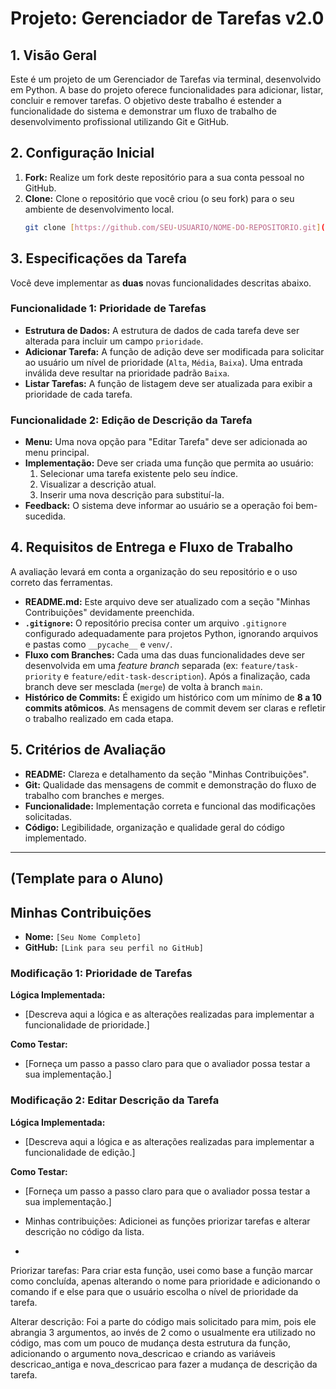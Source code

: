 ﻿# Projeto: Gerenciador de Tarefas v2.0

## 1. Visão Geral

Este é um projeto de um Gerenciador de Tarefas via terminal, desenvolvido em Python. A base do projeto oferece funcionalidades para adicionar, listar, concluir e remover tarefas. O objetivo deste trabalho é estender a funcionalidade do sistema e demonstrar um fluxo de trabalho de desenvolvimento profissional utilizando Git e GitHub.

## 2. Configuração Inicial

1.  **Fork:** Realize um fork deste repositório para a sua conta pessoal no GitHub.
2.  **Clone:** Clone o repositório que você criou (o seu fork) para o seu ambiente de desenvolvimento local.
    ```bash
    git clone [https://github.com/SEU-USUARIO/NOME-DO-REPOSITORIO.git](https://github.com/SEU-USUARIO/NOME-DO-REPOSITORIO.git)
    ```

## 3. Especificações da Tarefa

Você deve implementar as **duas** novas funcionalidades descritas abaixo.

### Funcionalidade 1: Prioridade de Tarefas

* **Estrutura de Dados:** A estrutura de dados de cada tarefa deve ser alterada para incluir um campo `prioridade`.
* **Adicionar Tarefa:** A função de adição deve ser modificada para solicitar ao usuário um nível de prioridade (`Alta`, `Média`, `Baixa`). Uma entrada inválida deve resultar na prioridade padrão `Baixa`.
* **Listar Tarefas:** A função de listagem deve ser atualizada para exibir a prioridade de cada tarefa.

### Funcionalidade 2: Edição de Descrição da Tarefa

* **Menu:** Uma nova opção para "Editar Tarefa" deve ser adicionada ao menu principal.
* **Implementação:** Deve ser criada uma função que permita ao usuário:
    1.  Selecionar uma tarefa existente pelo seu índice.
    2.  Visualizar a descrição atual.
    3.  Inserir uma nova descrição para substituí-la.
* **Feedback:** O sistema deve informar ao usuário se a operação foi bem-sucedida.

## 4. Requisitos de Entrega e Fluxo de Trabalho

A avaliação levará em conta a organização do seu repositório e o uso correto das ferramentas.

* **README.md:** Este arquivo deve ser atualizado com a seção "Minhas Contribuições" devidamente preenchida.
* **`.gitignore`:** O repositório precisa conter um arquivo `.gitignore` configurado adequadamente para projetos Python, ignorando arquivos e pastas como `__pycache__` e `venv/`.
* **Fluxo com Branches:** Cada uma das duas funcionalidades deve ser desenvolvida em uma *feature branch* separada (ex: `feature/task-priority` e `feature/edit-task-description`). Após a finalização, cada branch deve ser mesclada (`merge`) de volta à branch `main`.
* **Histórico de Commits:** É exigido um histórico com um mínimo de **8 a 10 commits atômicos**. As mensagens de commit devem ser claras e refletir o trabalho realizado em cada etapa.

## 5. Critérios de Avaliação

* **README:** Clareza e detalhamento da seção "Minhas Contribuições".
* **Git:** Qualidade das mensagens de commit e demonstração do fluxo de trabalho com branches e merges.
* **Funcionalidade:** Implementação correta e funcional das modificações solicitadas.
* **Código:** Legibilidade, organização e qualidade geral do código implementado.

---

## (Template para o Aluno)

## Minhas Contribuições

* **Nome:** `[Seu Nome Completo]`
* **GitHub:** `[Link para seu perfil no GitHub]`

### Modificação 1: Prioridade de Tarefas

**Lógica Implementada:**
* [Descreva aqui a lógica e as alterações realizadas para implementar a funcionalidade de prioridade.]

**Como Testar:**
* [Forneça um passo a passo claro para que o avaliador possa testar a sua implementação.]

### Modificação 2: Editar Descrição da Tarefa

**Lógica Implementada:**
* [Descreva aqui a lógica e as alterações realizadas para implementar a funcionalidade de edição.]

**Como Testar:**
* [Forneça um passo a passo claro para que o avaliador possa testar a sua implementação.]

* Minhas contribuições: Adicionei as funções priorizar tarefas e alterar descrição no código da lista.
* 
Priorizar tarefas: Para criar esta função, usei como base a função marcar como concluída, apenas alterando o nome para prioridade e adicionando o comando if e else para que o usuário escolha o nível de prioridade da tarefa.

Alterar descrição: Foi a parte do código mais solicitado para mim, pois ele abrangia 3 argumentos, ao invés de 2 como o usualmente era utilizado no código, mas com um pouco de mudança desta estrutura da função, adicionando o argumento nova_descricao e criando as variáveis ​​descricao_antiga e nova_descricao para fazer a mudança de descrição da tarefa.

